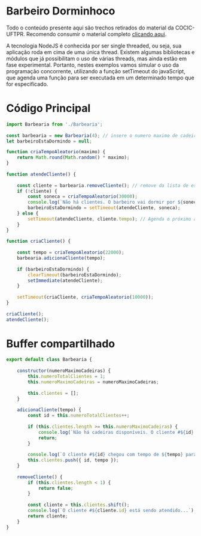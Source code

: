 #  Barbeiro Dorminhoco
Todo o conteúdo presente aqui são trechos retirados do material da COCIC-UFTPR. Recomendo consumir o material completo [clicando aqui](http://cocic.cm.utfpr.edu.br/progconcorrente/doku.php?id=nodejs).

A tecnologia NodeJS é conhecida por ser single threaded, ou seja, sua aplicação roda em cima de uma única thread. Existem algumas bibliotecas e módulos que já possibilitam o uso de várias threads, mas ainda estão em fase experimental. Portanto, nestes exemplos vamos simular o uso da programação concorrente, utilizando a função setTimeout do javaScript, que agenda uma função para ser executada em um determinado tempo que for especificado.

Código Principal
=================================
```javascript
import Barbearia from './Barbearia';
 
const barbearia = new Barbearia(4); // insere o numero maximo de cadeiras
let barbeiroEstaDormindo = null;

function criaTempoAleatorio(maximo) {
    return Math.round(Math.random() * maximo);
}
 
function atendeCliente() {
 
    const cliente = barbearia.removeCliente(); // remove da lista de espera e coloca na cadeira do barbeiro
    if (!cliente) {
        const soneca = criaTempoAleatorio(30000);
        console.log(`Não há clientes. O barbeiro vai dormir por ${soneca}.`);
        barbeiroEstaDormindo = setTimeout(atendeCliente, soneca);
    } else {
        setTimeout(atendeCliente, cliente.tempo); // Agenda o próximo atendimento ao término do cliente atual
    }
}
 
function criaCliente() {
 
    const tempo = criaTempoAleatorio(22000);
    barbearia.adicionaCliente(tempo);
 
    if (barbeiroEstaDormindo) {
        clearTimeout(barbeiroEstaDormindo);
        setImmediate(atendeCliente);
    }
 
    setTimeout(criaCliente, criaTempoAleatorio(10000));
}
 
criaCliente();
atendeCliente();
```

Buffer compartilhado
=================================
```javascript
export default class Barbearia {
 
    constructor(numeroMaximoCadeiras) {
        this.numeroTotalClientes = 1;
        this.numeroMaximoCadeiras = numeroMaximoCadeiras;
 
        this.clientes = [];
    }
 
    adicionaCliente(tempo) {
        const id = this.numeroTotalClientes++;
 
        if (this.clientes.length >= this.numeroMaximoCadeiras) {
            console.log(`Não há cadeiras disponíveis. O cliente #${id} foi embora.`);
            return;
        }
 
        console.log(`O cliente #${id} chegou com tempo de ${tempo} para atendimento.`);
        this.clientes.push({ id, tempo });
    }
 
    removeCliente() {
        if (this.clientes.length < 1) {
            return false;
        }
 
        const cliente = this.clientes.shift();
        console.log(`O cliente #${cliente.id} está sendo atendido...`);
        return cliente;
    }
}
```
